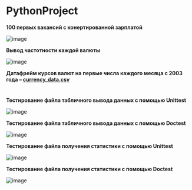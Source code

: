 # PythonProject

**100 первых вакансий с конертированной зарплатой**

![image](https://user-images.githubusercontent.com/98341388/210036752-ec54ad3e-97ca-4804-927d-c77be592e32b.png)

**Вывод частотности каждой валюты**

![image](https://user-images.githubusercontent.com/98341388/209951709-e90f20ee-03e1-49f7-9392-03fa1035f1c4.png)

**Датафрейм курсов валют на первые числа каждого месяца с 2003 года – 
[currency_data.csv](https://github.com/AndrewWhiteZ/PythonProject/files/10320956/currency_data.csv)**


#

**Тестирование файла табличного вывода данных с помощью Unittest**

![image](https://user-images.githubusercontent.com/98341388/204642456-eaa0e45c-bf10-4b2b-9aaa-3cdcacbe51b6.png)

**Тестирование файла табличного вывода данных с помощью Doctest**

![image](https://user-images.githubusercontent.com/98341388/204643114-266e3e1b-6703-491e-a3ce-8088bd6226e9.png)

**Тестирование файла получения статистики с помощью Unittest**

![image](https://user-images.githubusercontent.com/98341388/204643335-9b8bf39d-c81d-41f6-9010-aa61ce98b2cf.png)

**Тестирование файла получения статистики с помощью Doctest**

![image](https://user-images.githubusercontent.com/98341388/204643669-5baa6a8a-96a8-4d5c-bc9f-c7707b00375b.png)
